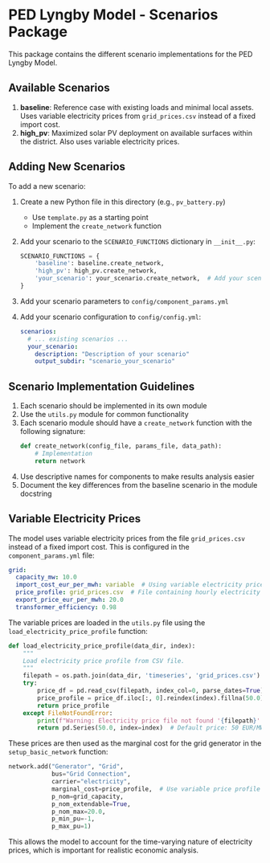 # PED Lyngby Model - Scenarios Package

This package contains the different scenario implementations for the PED Lyngby Model.

## Available Scenarios

1. **baseline**: Reference case with existing loads and minimal local assets. Uses variable electricity prices from `grid_prices.csv` instead of a fixed import cost.
2. **high_pv**: Maximized solar PV deployment on available surfaces within the district. Also uses variable electricity prices.

## Adding New Scenarios

To add a new scenario:

1. Create a new Python file in this directory (e.g., `pv_battery.py`)
   - Use `template.py` as a starting point
   - Implement the `create_network` function

2. Add your scenario to the `SCENARIO_FUNCTIONS` dictionary in `__init__.py`:
   ```python
   SCENARIO_FUNCTIONS = {
       'baseline': baseline.create_network,
       'high_pv': high_pv.create_network,
       'your_scenario': your_scenario.create_network,  # Add your scenario here
   }
   ```

3. Add your scenario parameters to `config/component_params.yml`

4. Add your scenario configuration to `config/config.yml`:
   ```yaml
   scenarios:
     # ... existing scenarios ...
     your_scenario:
       description: "Description of your scenario"
       output_subdir: "scenario_your_scenario"
   ```

## Scenario Implementation Guidelines

1. Each scenario should be implemented in its own module
2. Use the `utils.py` module for common functionality
3. Each scenario module should have a `create_network` function with the following signature:
   ```python
   def create_network(config_file, params_file, data_path):
       # Implementation
       return network
   ```
4. Use descriptive names for components to make results analysis easier
5. Document the key differences from the baseline scenario in the module docstring

## Variable Electricity Prices

The model uses variable electricity prices from the file `grid_prices.csv` instead of a fixed import cost. This is configured in the `component_params.yml` file:

```yaml
grid:
  capacity_mw: 10.0
  import_cost_eur_per_mwh: variable  # Using variable electricity prices from grid_prices.csv
  price_profile: grid_prices.csv  # File containing hourly electricity prices
  export_price_eur_per_mwh: 20.0
  transformer_efficiency: 0.98
```

The variable prices are loaded in the `utils.py` file using the `load_electricity_price_profile` function:

```python
def load_electricity_price_profile(data_dir, index):
    """
    Load electricity price profile from CSV file.
    """
    filepath = os.path.join(data_dir, 'timeseries', 'grid_prices.csv')
    try:
        price_df = pd.read_csv(filepath, index_col=0, parse_dates=True)
        price_profile = price_df.iloc[:, 0].reindex(index).fillna(50.0)
        return price_profile
    except FileNotFoundError:
        print(f"Warning: Electricity price file not found '{filepath}'. Using default constant price.")
        return pd.Series(50.0, index=index)  # Default price: 50 EUR/MWh
```

These prices are then used as the marginal cost for the grid generator in the `setup_basic_network` function:

```python
network.add("Generator", "Grid",
            bus="Grid Connection",
            carrier="electricity",
            marginal_cost=price_profile,  # Use variable price profile
            p_nom=grid_capacity,
            p_nom_extendable=True,
            p_nom_max=20.0,
            p_min_pu=-1,
            p_max_pu=1)
```

This allows the model to account for the time-varying nature of electricity prices, which is important for realistic economic analysis.
